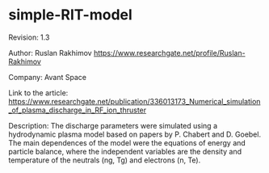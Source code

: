# simple-RIT-model

Revision: 1.3

Author: Ruslan Rakhimov https://www.researchgate.net/profile/Ruslan-Rakhimov

Company: Avant Space

Link to the article: https://www.researchgate.net/publication/336013173_Numerical_simulation_of_plasma_discharge_in_RF_ion_thruster


Description:
The discharge parameters were simulated using a hydrodynamic plasma model based on papers by P. Chabert and D. Goebel. The main dependences of the model were the equations of energy and particle balance, where the independent variables are the density and temperature of the neutrals (ng, Tg) and electrons (n, Te).
